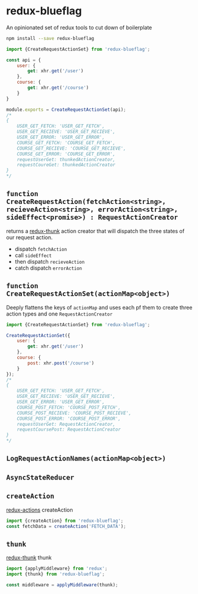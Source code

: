 # redux-blueflag
An opinionated set of redux tools to cut down of boilerplate


```sh
npm install --save redux-blueflag
```

```js
import {CreateRequestActionSet} from 'redux-blueflag';

const api = {
    user: {
        get: xhr.get('/user')
    },
    course: {
        get: xhr.get('/course')
    }
}

module.exports = CreateRequestActionSet(api);
/* 
{
    USER_GET_FETCH: 'USER_GET_FETCH',
    USER_GET_RECIEVE: 'USER_GET_RECIEVE',
    USER_GET_ERROR: 'USER_GET_ERROR',
    COURSE_GET_FETCH: 'COURSE_GET_FETCH',
    COURSE_GET_RECIEVE: 'COURSE_GET_RECIEVE',
    COURSE_GET_ERROR: 'COURSE_GET_ERROR',
    requestUserGet: thunkedActionCreator,
    requestCoureGet: thunkedActionCreator    
}
*/
```



## `function CreateRequestAction(fetchAction<string>, recieveAction<string>, errorAction<string>, sideEffect<promise>) : RequestActionCreator`
returns a [redux-thunk](thunk) action creator that will dispatch the three states of our request action.

* dispatch `fetchAction`
* call `sideEffect`
* then dispatch `recieveAction`
* catch dispatch `errorAction`


## `function CreateRequestActionSet(actionMap<object>)`
Deeply flattens the keys of `actionMap` and uses each pf them to create three action types
and one `RequestActionCreator`


```js
import {CreateRequestActionSet} from 'redux-blueflag';

CreateRequestActionSet({
    user: {
        get: xhr.get('/user')
    },
    course: {
        post: xhr.post('/course')
    }
});
/* 
{
    USER_GET_FETCH: 'USER_GET_FETCH',
    USER_GET_RECIEVE: 'USER_GET_RECIEVE',
    USER_GET_ERROR: 'USER_GET_ERROR',
    COURSE_POST_FETCH: 'COURSE_POST_FETCH',
    COURSE_POST_RECIEVE: 'COURSE_POST_RECIEVE',
    COURSE_POST_ERROR: 'COURSE_POST_ERROR',
    requestUserGet: RequestActionCreator,
    requestCoursePost: RequestActionCreator    
}
*/
```
## `LogRequestActionNames(actionMap<object>)`

## `AsyncStateReducer`



## `createAction`

[redux-actions] createAction

```js
import {createAction} from 'redux-blueflag';
const fetchData = createAction('FETCH_DATA');
```

## `thunk`

[redux-thunk] thunk

```js
import {applyMiddleware} from 'redux';
import {thunk} from 'redux-blueflag';

const middleware = applyMiddleware(thunk);
```

[redux-actions]: https://github.com/acdlite/redux-actions
[redux-thunk]: https://github.com/gaearon/redux-thunk
